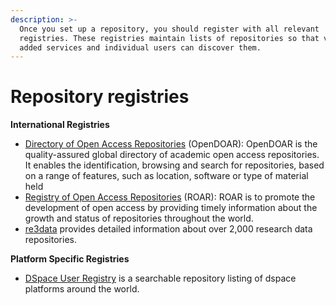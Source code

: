 ```yaml
---
description: >-
  Once you set up a repository, you should register with all relevant
  registries. These registries maintain lists of repositories so that value
  added services and individual users can discover them.
---
```


# Repository registries

**International Registries**

* [Directory of Open Access Repositories](http://v2.sherpa.ac.uk/opendoar/) \(OpenDOAR\): OpenDOAR is the quality-assured global directory of academic open access repositories. It enables the identification, browsing and search for repositories, based on a range of features, such as location, software or type of material held
* [Registry of Open Access Repositories](http://roar.eprints.org) \(ROAR\): ROAR is to promote the development of open access by providing timely information about the growth and status of repositories throughout the world.
* [re3data](https://www.re3data.org/search) provides detailed information about over 2,000 research data repositories.

**Platform Specific Registries**

* [DSpace User Registry](http://registry.duraspace.org/registry/dspace) is a searchable repository listing of dspace platforms around the world. 

